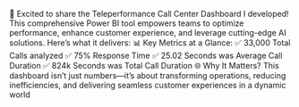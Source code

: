 🌟 Excited to share the Teleperformance Call Center Dashboard I developed! This comprehensive Power BI tool empowers teams to optimize performance, enhance customer experience, and leverage cutting-edge AI solutions. Here’s what it delivers:
📊 Key Metrics at a Glance:
✅ 33,000 Total Calls analyzed
✅ 75% Response Time 
✅ 25.02 Seconds was Average Call Duration
✅ 824k Seconds was Total Call Duration
🌐 Why It Matters?
This dashboard isn’t just numbers—it’s about transforming operations, reducing inefficiencies, and delivering seamless customer experiences in a dynamic world
